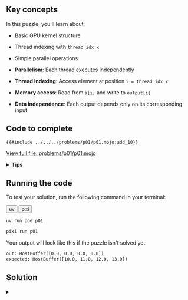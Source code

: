 ## Key concepts

In this puzzle, you'll learn about:
- Basic GPU kernel structure
- Thread indexing with `thread_idx.x`
- Simple parallel operations

- **Parallelism**: Each thread executes independently
- **Thread indexing**: Access element at position `i = thread_idx.x`
- **Memory access**: Read from `a[i]` and write to `output[i]`
- **Data independence**: Each output depends only on its corresponding input

## Code to complete

```mojo
{{#include ../../../problems/p01/p01.mojo:add_10}}
```
<a href="{{#include ../_includes/repo_url.md}}/blob/main/problems/p01/p01.mojo" class="filename">View full file: problems/p01/p01.mojo</a>

<details>
<summary><strong>Tips</strong></summary>

<div class="solution-tips">

1. Store `thread_idx.x` in `i`
2. Add 10 to `a[i]`
3. Store result in `output[i]`
</div>
</details>

## Running the code

To test your solution, run the following command in your terminal:

<div class="code-tabs" data-tab-group="package-manager">
  <div class="tab-buttons">
    <button class="tab-button">uv</button>
    <button class="tab-button">pixi</button>
  </div>
  <div class="tab-content">

```bash
uv run poe p01
```

  </div>
  <div class="tab-content">

```bash
pixi run p01
```

  </div>
</div>

Your output will look like this if the puzzle isn't solved yet:
```txt
out: HostBuffer([0.0, 0.0, 0.0, 0.0])
expected: HostBuffer([10.0, 11.0, 12.0, 13.0])
```

## Solution

<details class="solution-details">
<summary></summary>

```mojo
{{#include ../../../solutions/p01/p01.mojo:add_10_solution}}
```

<div class="solution-explanation">

This solution:
- Gets thread index with `i = thread_idx.x`
- Adds 10 to input value: `output[i] = a[i] + 10.0`
</div>
</details>

